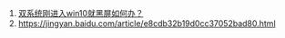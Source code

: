 1. [双系统刚进入win10就黑屏如何办？](http://www.shenduwin8.com/sdjsnew/8919.html)
2. https://jingyan.baidu.com/article/e8cdb32b19d0cc37052bad80.html
